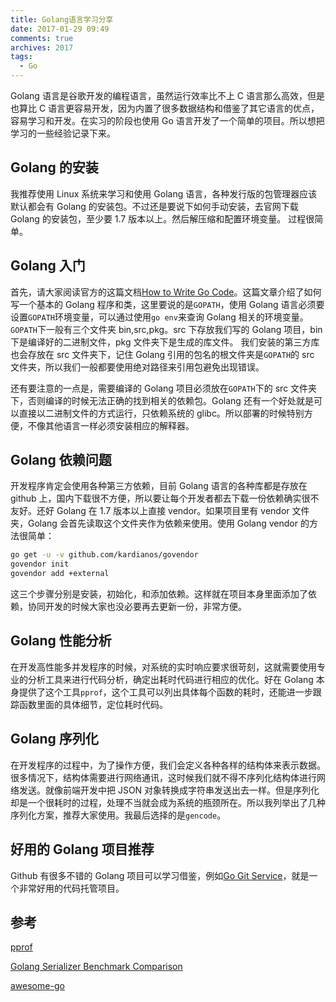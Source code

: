 ```yaml
---
title: Golang语言学习分享
date: 2017-01-29 09:49
comments: true
archives: 2017
tags:
  - Go
---
```


Golang 语言是谷歌开发的编程语言，虽然运行效率比不上 C 语言那么高效，但是也算比 C 语言更容易开发，因为内置了很多数据结构和借鉴了其它语言的优点，容易学习和开发。在实习的阶段也使用 Go 语言开发了一个简单的项目。所以想把学习的一些经验记录下来。

## Golang 的安装

我推荐使用 Linux 系统来学习和使用 Golang 语言，各种发行版的包管理器应该默认都会有 Golang 的安装包。不过还是要说下如何手动安装，去官网下载 Golang 的安装包，至少要 1.7 版本以上。然后解压缩和配置环境变量。
过程很简单。

## Golang 入门

首先，请大家阅读官方的这篇文档[How to Write Go Code](https://golang.org/doc/code.html)。这篇文章介绍了如何写一个基本的 Golang 程序和类，这里要说的是`GOPATH`，使用 Golang 语言必须要设置`GOPATH`环境变量，可以通过使用`go env`来查询 Golang 相关的环境变量。`GOPATH`下一般有三个文件夹 bin,src,pkg。src 下存放我们写的 Golang 项目，bin 下是编译好的二进制文件，pkg 文件夹下是生成的库文件。
我们安装的第三方库也会存放在 src 文件夹下，记住 Golang 引用的包名的根文件夹是`GOPATH`的 src 文件夹，所以我们一般都要使用绝对路径来引用包避免出现错误。

还有要注意的一点是，需要编译的 Golang 项目必须放在`GOPATH`下的 src 文件夹下，否则编译的时候无法正确的找到相关的依赖包。Golang 还有一个好处就是可以直接以二进制文件的方式运行，只依赖系统的 glibc。所以部署的时候特别方便，不像其他语言一样必须安装相应的解释器。

## Golang 依赖问题

开发程序肯定会使用各种第三方依赖，目前 Golang 语言的各种库都是存放在 github 上，国内下载很不方便，所以要让每个开发者都去下载一份依赖确实很不友好。还好 Golang 在 1.7 版本以上直接 vendor。如果项目里有 vendor 文件夹，Golang 会首先读取这个文件夹作为依赖来使用。使用 Golang vendor 的方法很简单：

```bash
go get -u -v github.com/kardianos/govendor
govendor init
govendor add +external
```

这三个步骤分别是安装，初始化，和添加依赖。这样就在项目本身里面添加了依赖，协同开发的时候大家也没必要再去更新一份，非常方便。

## Golang 性能分析

在开发高性能多并发程序的时候，对系统的实时响应要求很苛刻，这就需要使用专业的分析工具来进行代码分析，确定出耗时代码进行相应的优化。好在 Golang 本身提供了这个工具`pprof`，这个工具可以列出具体每个函数的耗时，还能进一步跟踪函数里面的具体细节，定位耗时代码。

## Golang 序列化

在开发程序的过程中，为了操作方便，我们会定义各种各样的结构体来表示数据。很多情况下，结构体需要进行网络通讯，这时候我们就不得不序列化结构体进行网络发送。就像前端开发中把 JSON 对象转换成字符串发送出去一样。但是序列化却是一个很耗时的过程，处理不当就会成为系统的瓶颈所在。所以我列举出了几种序列化方案，推荐大家使用。我最后选择的是`gencode`。

## 好用的 Golang 项目推荐

Github 有很多不错的 Golang 项目可以学习借鉴，例如[Go Git Service](https://gogs.io/)，就是一个非常好用的代码托管项目。

## 参考

[pprof](https://golang.org/pkg/net/http/pprof/)

[Golang Serializer Benchmark Comparison](https://github.com/smallnest/gosercomp)

[awesome-go](https://github.com/avelino/awesome-go)
